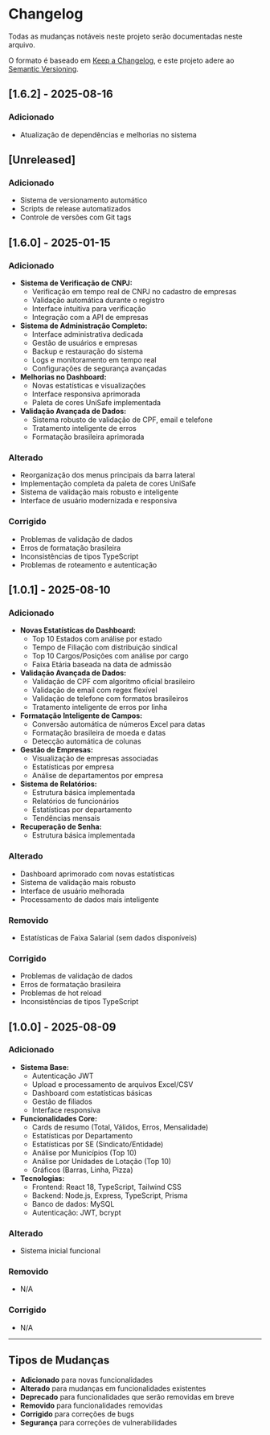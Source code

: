 # Changelog

Todas as mudanças notáveis neste projeto serão documentadas neste arquivo.

O formato é baseado em [Keep a Changelog](https://keepachangelog.com/pt-BR/1.0.0/),
e este projeto adere ao [Semantic Versioning](https://semver.org/lang/pt-BR/).

## [1.6.2] - 2025-08-16

### Adicionado
- Atualização de dependências e melhorias no sistema

## [Unreleased]

### Adicionado
- Sistema de versionamento automático
- Scripts de release automatizados
- Controle de versões com Git tags

## [1.6.0] - 2025-01-15

### Adicionado
- **Sistema de Verificação de CNPJ:**
  - Verificação em tempo real de CNPJ no cadastro de empresas
  - Validação automática durante o registro
  - Interface intuitiva para verificação
  - Integração com a API de empresas
- **Sistema de Administração Completo:**
  - Interface administrativa dedicada
  - Gestão de usuários e empresas
  - Backup e restauração do sistema
  - Logs e monitoramento em tempo real
  - Configurações de segurança avançadas
- **Melhorias no Dashboard:**
  - Novas estatísticas e visualizações
  - Interface responsiva aprimorada
  - Paleta de cores UniSafe implementada
- **Validação Avançada de Dados:**
  - Sistema robusto de validação de CPF, email e telefone
  - Tratamento inteligente de erros
  - Formatação brasileira aprimorada

### Alterado
- Reorganização dos menus principais da barra lateral
- Implementação completa da paleta de cores UniSafe
- Sistema de validação mais robusto e inteligente
- Interface de usuário modernizada e responsiva

### Corrigido
- Problemas de validação de dados
- Erros de formatação brasileira
- Inconsistências de tipos TypeScript
- Problemas de roteamento e autenticação

## [1.0.1] - 2025-08-10

### Adicionado
- **Novas Estatísticas do Dashboard:**
  - Top 10 Estados com análise por estado
  - Tempo de Filiação com distribuição sindical
  - Top 10 Cargos/Posições com análise por cargo
  - Faixa Etária baseada na data de admissão
- **Validação Avançada de Dados:**
  - Validação de CPF com algoritmo oficial brasileiro
  - Validação de email com regex flexível
  - Validação de telefone com formatos brasileiros
  - Tratamento inteligente de erros por linha
- **Formatação Inteligente de Campos:**
  - Conversão automática de números Excel para datas
  - Formatação brasileira de moeda e datas
  - Detecção automática de colunas
- **Gestão de Empresas:**
  - Visualização de empresas associadas
  - Estatísticas por empresa
  - Análise de departamentos por empresa
- **Sistema de Relatórios:**
  - Estrutura básica implementada
  - Relatórios de funcionários
  - Estatísticas por departamento
  - Tendências mensais
- **Recuperação de Senha:**
  - Estrutura básica implementada

### Alterado
- Dashboard aprimorado com novas estatísticas
- Sistema de validação mais robusto
- Interface de usuário melhorada
- Processamento de dados mais inteligente

### Removido
- Estatísticas de Faixa Salarial (sem dados disponíveis)

### Corrigido
- Problemas de validação de dados
- Erros de formatação brasileira
- Problemas de hot reload
- Inconsistências de tipos TypeScript

## [1.0.0] - 2025-08-09

### Adicionado
- **Sistema Base:**
  - Autenticação JWT
  - Upload e processamento de arquivos Excel/CSV
  - Dashboard com estatísticas básicas
  - Gestão de filiados
  - Interface responsiva
- **Funcionalidades Core:**
  - Cards de resumo (Total, Válidos, Erros, Mensalidade)
  - Estatísticas por Departamento
  - Estatísticas por SE (Sindicato/Entidade)
  - Análise por Municípios (Top 10)
  - Análise por Unidades de Lotação (Top 10)
  - Gráficos (Barras, Linha, Pizza)
- **Tecnologias:**
  - Frontend: React 18, TypeScript, Tailwind CSS
  - Backend: Node.js, Express, TypeScript, Prisma
  - Banco de dados: MySQL
  - Autenticação: JWT, bcrypt

### Alterado
- Sistema inicial funcional

### Removido
- N/A

### Corrigido
- N/A

---

## Tipos de Mudanças

- **Adicionado** para novas funcionalidades
- **Alterado** para mudanças em funcionalidades existentes
- **Deprecado** para funcionalidades que serão removidas em breve
- **Removido** para funcionalidades removidas
- **Corrigido** para correções de bugs
- **Segurança** para correções de vulnerabilidades
